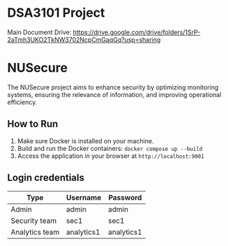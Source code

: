 ﻿# DSA3101 Project

Main Document Drive: https://drive.google.com/drive/folders/1SrP-2aTmh3UKO2TkNW3702NcpCmGaqGq?usp=sharing

# NUSecure

The NUSecure project aims to enhance security by optimizing monitoring systems, ensuring the relevance of information, and improving operational efficiency.

## How to Run

1. Make sure Docker is installed on your machine.
2. Build and run the Docker containers: `docker compose up --build`
3. Access the application in your browser at `http://localhost:9001`

## Login credentials

Type | Username | Password 
--- | --- | --- 
Admin | admin | admin 
Security team | sec1 | sec1 
Analytics team | analytics1 | analytics1 
